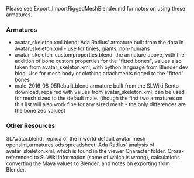 Please see Export_ImportRiggedMeshBlender.md for notes on using these armatures. 

### Armatures
 * avatar_skeleton.xml.blend: Ada Radius' armature built from the data in avatar_skeleton.xml - use for tinies, giants, non-humans 
 * avatar_skeleton_customproperties.blend: the armature above, with the addition of bone custom properties for the "fitted bones", values also taken from avatar_skeleton.xml, with python language from Blender dev blog. Use for mesh body or clothing attachments rigged to the "fitted" bones
* male_2016_08_05Rebuilt.blend  armature built from the SLWiki Bento download, repaired with values from avatar_skeleton.xml: can be used for mesh sized to the default male. (though the first two armatures on this list will also work fine for any sized mesh - the only differences are the bone zed values)

### Other Resources
SLAvatar.blend: replica of the inworld default avatar mesh 
opensim_armatures.ods spreadsheet: Ada Radius' analysis of avatar_skeleton.xml, which is found in the viewer Character folder. Cross-referenced to SLWiki information (some of which is wrong), calculations converting the Maya values to Blender, and notes on exporting from Blender.
